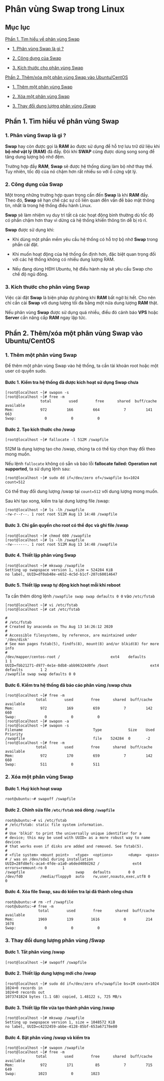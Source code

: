 # Phân vùng Swap trong Linux

## Mục lục

[Phần 1. Tìm hiểu về phân vùng Swap](https://github.com/quanganh1996111/Linux-Tutorial/blob/master/Linux-Onjob%20Trainning/Ph%C3%A2n%20v%C3%B9ng%20swap.md#ph%E1%BA%A7n-1-t%C3%ACm-hi%E1%BB%83u-v%E1%BB%81-ph%C3%A2n-v%C3%B9ng-swap)

- [1. Phân vùng Swap là gì ?](https://github.com/quanganh1996111/Linux-Tutorial/blob/master/Linux-Onjob%20Trainning/Ph%C3%A2n%20v%C3%B9ng%20swap.md#1-ph%C3%A2n-v%C3%B9ng-swap-l%C3%A0-g%C3%AC-)

- [2. Công dụng của Swap](https://github.com/quanganh1996111/Linux-Tutorial/blob/master/Linux-Onjob%20Trainning/Ph%C3%A2n%20v%C3%B9ng%20swap.md#2-c%C3%B4ng-d%E1%BB%A5ng-c%E1%BB%A7a-swap)

- [3. Kích thước cho phân vùng Swap](https://github.com/quanganh1996111/Linux-Tutorial/blob/master/Linux-Onjob%20Trainning/Ph%C3%A2n%20v%C3%B9ng%20swap.md#3-k%C3%ADch-th%C6%B0%E1%BB%9Bc-cho-ph%C3%A2n-v%C3%B9ng-swap)

[Phần 2. Thêm/xóa một phân vùng Swap vào Ubuntu/CentOS](https://github.com/quanganh1996111/Linux-Tutorial/blob/master/Linux-Onjob%20Trainning/Ph%C3%A2n%20v%C3%B9ng%20swap.md#ph%E1%BA%A7n-2-th%C3%AAmx%C3%B3a-m%E1%BB%99t-ph%C3%A2n-v%C3%B9ng-swap-v%C3%A0o-ubuntucentos)

- [1. Thêm một phân vùng Swap](https://github.com/quanganh1996111/Linux-Tutorial/blob/master/Linux-Onjob%20Trainning/Ph%C3%A2n%20v%C3%B9ng%20swap.md#1-th%C3%AAm-m%E1%BB%99t-ph%C3%A2n-v%C3%B9ng-swap)

- [2. Xóa một phân vùng Swap](https://github.com/quanganh1996111/Linux-Tutorial/blob/master/Linux-Onjob%20Trainning/Ph%C3%A2n%20v%C3%B9ng%20swap.md#2-x%C3%B3a-m%E1%BB%99t-ph%C3%A2n-v%C3%B9ng-swap)

- [3. Thay đổi dung lượng phân vùng /Swap](https://github.com/quanganh1996111/Linux-Tutorial/blob/master/Linux-Onjob%20Trainning/Ph%C3%A2n%20v%C3%B9ng%20swap.md#3-thay-%C4%91%E1%BB%95i-dung-l%C6%B0%E1%BB%A3ng-ph%C3%A2n-v%C3%B9ng-swap)

## Phần 1. Tìm hiểu về phân vùng Swap

### 1. Phân vùng Swap là gì ?

**Swap** hay còn được gọi là **RAM** ảo được sử dụng để hỗ trợ lưu trữ dữ liệu khi **bộ nhớ vật lý (RAM)** đã đầy. Đôi khi **SWAP** cũng được dùng song song để tăng dung lượng bộ nhớ đệm.

Trường hợp đầy **RAM**, **Swap** sẽ được hệ thống dùng làm bộ nhớ thay thế. Tuy nhiên, tốc độ của nó chậm hơn rất nhiều so với ổ cứng vật lý.

### 2. Công dụng của Swap

Một trong những trường hợp quan trọng cần đến **Swap** là khi **RAM** đầy. Theo đó, **Swap** sẽ hạn chế các sự cố liên quan đến vấn đề bảo mật thông tin, nhất là trong hệ thống điều hành Linux.

**Swap** sẽ làm nhiệm vụ duy trì tất cả các hoạt động bình thường dù tốc độ có phần chậm hơn thay vì dừng cả hệ thống khiến thông tin dễ bị rò rỉ.

**Swap** được sử dụng khi:

- Khi dùng một phần mềm yêu cầu hệ thống có hỗ trợ bộ nhớ **Swap** trong phần cài đặt.

- Khi muốn hoạt động của hệ thống ổn định hơn, đặc biệt quan trọng đối với các hệ thống không có nhiều dung lượng RAM.

- Nếu đang dùng HĐH Ubuntu, hệ điều hành này sẽ yêu cầu Swap cho chế độ ngủ đông.

### 3. Kích thước cho phân vùng Swap

Việc cài đặt **Swap** là biện pháp dự phòng khi **RAM** bất ngờ bị hết. Cho nên chỉ cần cài **Swap** với dung lượng tối đa bằng một nửa dung lượng **RAM** thật.

Nếu phân vùng **Swap** được sử dụng quá nhiều, điều đó cảnh báo **VPS** hoặc **Server** cần nâng cấp **RAM** ngay lập tức.

## Phần 2. Thêm/xóa một phân vùng Swap vào Ubuntu/CentOS

### 1. Thêm một phân vùng Swap

Để thêm một phân vùng Swap vào hệ thống, ta cần tài khoản root hoặc một user có quyền sudo.

#### Bước 1. Kiểm tra hệ thống đã được kích hoạt sử dụng Swap chưa

```
[root@localhost ~]# swapon -s
[root@localhost ~]# free -m
                total        used        free      shared  buff/cache   available
Mem:            972         166         664           7         141         663
Swap:             0           0           0
```

#### Bước 2. Tạo kích thước cho /swap

```
[root@localhost ~]# fallocate -l 512M /swapfile
```

512M là dung lượng tạo cho /swap, chúng ta có thể tùy chọn thay đổi theo mong muốn.

Nếu lệnh ``fallocate`` không có sẵn và báo lỗi **fallocate failed: Operation not supported**, ta sử dụng lệnh sau:

```
[root@localhost ~]# sudo dd if=/dev/zero of=/swapfile bs=1024 count=512
```
Có thể thay đổi dung lượng /swap tại `count=512` với dung lượng mong muốn.

Sau khi tạo xong, kiểm tra lại dung lượng file /swap:

```
[root@localhost ~]# ls -lh /swapfile
-rw-r--r--. 1 root root 512M Aug 13 14:48 /swapfile
```

#### Bước 3. Chỉ gắn quyền cho root có thể đọc và ghi file /swap

```
[root@localhost ~]# chmod 600 /swapfile
[root@localhost ~]# ls -lh /swapfile
-rw-------. 1 root root 512M Aug 13 14:48 /swapfile
```

#### Bước 4. Thiết lập phân vùng Swap

```
[root@localhost ~]# mkswap /swapfile
Setting up swapspace version 1, size = 524284 KiB
no label, UUID=df0ab48e-e652-4c5d-b1cf-207c60014647
```

#### Bước 5. Thiết lập swap tự động kích hoạt mỗi khi reboot

Ta cần thêm dòng lệnh `/swapfile swap swap defaults 0 0` vào `/etc/fstab`

```
[root@localhost ~]# vi /etc/fstab
[root@localhost ~]# cat /etc/fstab

#
# /etc/fstab
# Created by anaconda on Thu Aug 13 14:26:12 2020
#
# Accessible filesystems, by reference, are maintained under '/dev/disk'
# See man pages fstab(5), findfs(8), mount(8) and/or blkid(8) for more info
#
/dev/mapper/centos-root /                       ext4    defaults        1 1
UUID=fbb21271-d977-4e1e-8db8-abb96324d0fe /boot                   ext4    defaults        1 2
/swapfile swap swap defaults 0 0
```

#### Bước 6. Kiểm tra hệ thống đã báo cáo phân vùng /swap chưa

```
[root@localhost ~]# free -m
              total        used        free      shared  buff/cache   available
Mem:            972         169         659           7         142         660
Swap:             0           0           0
[root@localhost ~]# swapon -a
[root@localhost ~]# swapon -s
Filename                                Type            Size    Used    Priority
/swapfile                               file    524284  0       -2
[root@localhost ~]# free -m
              total        used        free      shared  buff/cache   available
Mem:            972         170         659           7         142         660
Swap:           511           0         511
```

### 2. Xóa một phân vùng Swap

#### Bước 1. Huỷ kích hoạt swap

```
root@ubuntu:~# swapoff /swapfile
```

#### Bước 2. Chỉnh sửa file `/etc/fstab` xoá dòng `/swapfile`

```
root@ubuntu:~# vi /etc/fstab
# /etc/fstab: static file system information.
#
# Use 'blkid' to print the universally unique identifier for a
# device; this may be used with UUID= as a more robust way to name devices
# that works even if disks are added and removed. See fstab(5).
#
# <file system> <mount point>   <type>  <options>       <dump>  <pass>
# / was on /dev/sda1 during installation
UUID=28fd8efc-aca4-4fde-a1a0-a6ded408d262 /               ext4    errors=remount-ro 0       1
/swapfile                       swap    defaults        0 0
/dev/fd0        /media/floppy0  auto    rw,user,noauto,exec,utf8 0       0
```

#### Bước 4. Xóa file **Swap**, sau đó kiểm tra lại đã thành công chưa

```
root@ubuntu:~# rm -rf /swapfile
root@ubuntu:~# free -m
               total        used        free      shared  buff/cache   available
Mem:           1969         139        1616           0         214        1678
Swap:             0           0           0
```

### 3. Thay đổi dung lượng phân vùng /Swap

#### Bước 1. Tắt phân vùng /swap

```
[root@localhost ~]# swapoff /swapfile
```

#### Bước 2. Thiết lập dung lượng mới cho /swap

```
[root@localhost ~]# sudo dd if=/dev/zero of=/swapfile bs=1M count=1024
1024+0 records in
1024+0 records out
1073741824 bytes (1.1 GB) copied, 1.48122 s, 725 MB/s
```

#### Bước 3. Thiết lập file vừa tạo thành phân vùng /swap

```
[root@localhost ~]# mkswap /swapfile
Setting up swapspace version 1, size = 1048572 KiB
no label, UUID=c4232459-abbe-4128-85bf-653a67178e80
```

#### Bước 4. Bật phân vùng /swap và kiểm tra

```
[root@localhost ~]# swapon /swapfile
[root@localhost ~]# free -m
              total        used        free      shared  buff/cache   available
Mem:            972         171          85           7         715         649
Swap:          1023           0        1023
```